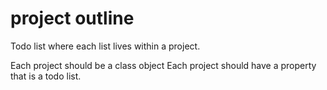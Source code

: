 # project outline

Todo list where each list lives within a project.

Each project should be a class object
Each project should have a property that is a todo list.